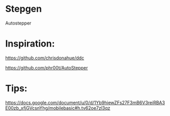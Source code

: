 # Stepgen
Autostepper


# Inspiration:
https://github.com/chrisdonahue/ddc

https://github.com/phr00t/AutoStepper

# Tips:
https://docs.google.com/document/u/0/d/1Yb9hiewZFs27F3mB6V3reiRBA3E00zb_xfjGVcsnYhg/mobilebasic#h.tv62oe7zl3qz

